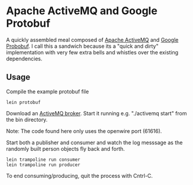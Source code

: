 # Apache ActiveMQ and Google Protobuf 
A quickly assembled meal composed of
[Apache ActiveMQ](http://activemq.apache.org) and [Google
Probobuf](https://code.google.com/p/protobuf/).  I call this a
sandwich because its a "quick and dirty" implementation with very few
extra bells and whistles over the existing dependencies.

## Usage
Compile the example protobuf file

	lein protobuf

Download an
[ActiveMQ broker](http://activemq.apache.org/download.html).  Start it
running e.g. "./activemq start" from the bin directory.

Note: The code found here only uses the openwire port (61616).

Start both a publisher and consumer and watch the log messsage as the
randomly built person objects fly back and forth.

	lein trampoline run consumer
	lein trampoline run producer

To end consuming/producing, quit the process with Cntrl-C.
